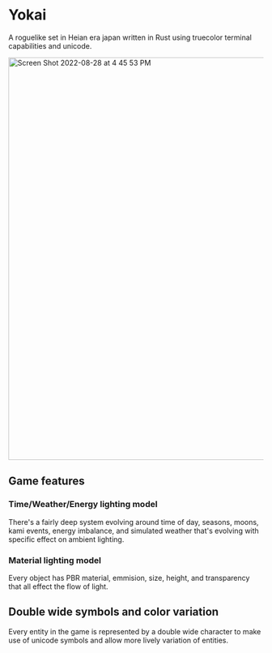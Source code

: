 # Yokai

A roguelike set in Heian era japan written in Rust using truecolor terminal capabilities and unicode.

<img width="794" alt="Screen Shot 2022-08-28 at 4 45 53 PM" src="https://user-images.githubusercontent.com/294042/187099727-de8cc0d9-f5b2-4e51-97c5-d93f59006785.png">


## Game features

### Time/Weather/Energy lighting model

There's a fairly deep system evolving around time of day, seasons, moons, kami events, energy imbalance, and simulated weather that's evolving with specific effect on ambient lighting.

### Material lighting model

Every object has PBR material, emmision, size, height, and transparency that all effect the flow of light.

## Double wide symbols and color variation

Every entity in the game is represented by a double wide character to make use of unicode symbols and allow more lively variation of entities.
